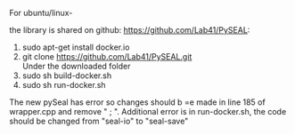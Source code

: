 For ubuntu/linux-

the library is shared on github: https://github.com/Lab41/PySEAL:
1) sudo apt-get install docker.io               
2) git clone https://github.com/Lab41/PySEAL.git            
Under the downloaded folder
3) sudo sh build-docker.sh
4) sudo sh run-docker.sh

The new pySeal has error so changes should b =e made in line 185 of wrapper.cpp and remove " ; ". Additional error is in run-docker.sh, the code should be changed from "seal-io" to "seal-save"
